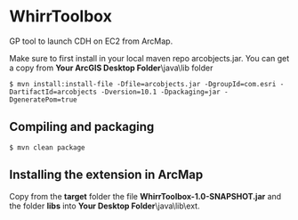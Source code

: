 WhirrToolbox
============

GP tool to launch CDH on EC2 from ArcMap.

Make sure to first install in your local maven repo arcobjects.jar. You can get a copy from **Your ArcGIS Desktop Folder**\java\lib folder

    $ mvn install:install-file -Dfile=arcobjects.jar -DgroupId=com.esri -DartifactId=arcobjects -Dversion=10.1 -Dpackaging=jar -DgeneratePom=true

## Compiling and packaging
    $ mvn clean package

## Installing the extension in ArcMap
Copy from the **target** folder the file **WhirrToolbox-1.0-SNAPSHOT.jar** and the folder **libs** into **Your Desktop Folder**\java\lib\ext.
